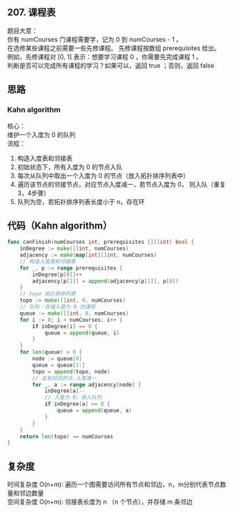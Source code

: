## 207. 课程表
题目大意：  
你有 numCourses 门课程需要学，记为 0 到 numCourses - 1 。   
在选修某些课程之前需要一些先修课程。 先修课程按数组 prerequisites 给出。   
例如，先修课程对 [0, 1] 表示：想要学习课程 0 ，你需要先完成课程 1 。  
判断是否可以完成所有课程的学习？如果可以，返回 true ；否则，返回 false  

## 思路
### Kahn algorithm
核心：   
维护一个入度为 0 的队列  
流程：  
1. 构造入度表和邻接表
2. 初始状态下，所有入度为 0 的节点入队
3. 每次从队列中取出一个入度为 0 的节点（放入拓扑排序列表中）
4. 遍历该节点的邻接节点，对应节点入度减一，若节点入度为 0， 则入队（重复3，4步骤）
5. 队列为空，若拓扑排序列表长度小于 n，存在环

## 代码（Kahn algorithm）
```go
func canFinish(numCourses int, prerequisites [][]int) bool {
    inDegree := make([]int, numCourses)
    adjacency := make(map[int][]int, numCourses)
    // 构造入度表和邻接表
    for _, p := range prerequisites {
        inDegree[p[0]]++
        adjacency[p[1]] = append(adjacency[p[1]], p[0])
    }
    // topo 拓扑排序列表
    topo := make([]int, 0, numCourses)
    // 队列：存储入度为 0 的课程
    queue := make([]int, 0, numCourses)
    for i := 0; i < numCourses; i++ {
        if inDegree[i] == 0 {
            queue = append(queue, i)
        }
    }
    for len(queue) > 0 {
        node := queue[0]
        queue = queue[1:]
        topo = append(topo, node) 
        // 走到对应的点 入度减一
        for _, a := range adjacency[node] {
            inDegree[a]--
            // 入度为 0，进入队列
            if inDegree[a] == 0 {
                queue = append(queue, a)
            }
        }
    }
    return len(topo) == numCourses
}
```

## 复杂度
时间复杂度 O(n+m): 遍历一个图需要访问所有节点和邻边，n，m分别代表节点数量和邻边数量  
空间复杂度 O(n+m): 邻接表长度为 n （n 个节点），并存储 m 条邻边

